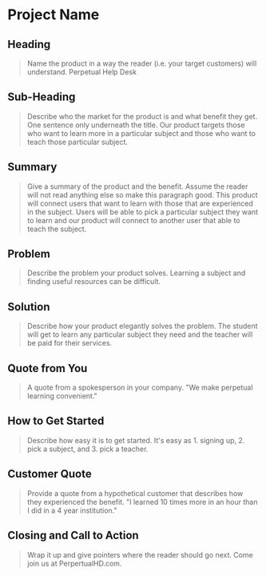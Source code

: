 # Project Name #

<!-- 
> This material was originally posted [here](http://www.quora.com/What-is-Amazons-approach-to-product-development-and-product-management). It is reproduced here for posterities sake.

There is an approach called "working backwards" that is widely used at Amazon. They work backwards from the customer, rather than starting with an idea for a product and trying to bolt customers onto it. While working backwards can be applied to any specific product decision, using this approach is especially important when developing new products or features.

For new initiatives a product manager typically starts by writing an internal press release announcing the finished product. The target audience for the press release is the new/updated product's customers, which can be retail customers or internal users of a tool or technology. Internal press releases are centered around the customer problem, how current solutions (internal or external) fail, and how the new product will blow away existing solutions.

If the benefits listed don't sound very interesting or exciting to customers, then perhaps they're not (and shouldn't be built). Instead, the product manager should keep iterating on the press release until they've come up with benefits that actually sound like benefits. Iterating on a press release is a lot less expensive than iterating on the product itself (and quicker!).

If the press release is more than a page and a half, it is probably too long. Keep it simple. 3-4 sentences for most paragraphs. Cut out the fat. Don't make it into a spec. You can accompany the press release with a FAQ that answers all of the other business or execution questions so the press release can stay focused on what the customer gets. My rule of thumb is that if the press release is hard to write, then the product is probably going to suck. Keep working at it until the outline for each paragraph flows. 

Oh, and I also like to write press-releases in what I call "Oprah-speak" for mainstream consumer products. Imagine you're sitting on Oprah's couch and have just explained the product to her, and then you listen as she explains it to her audience. That's "Oprah-speak", not "Geek-speak".

Once the project moves into development, the press release can be used as a touchstone; a guiding light. The product team can ask themselves, "Are we building what is in the press release?" If they find they're spending time building things that aren't in the press release (overbuilding), they need to ask themselves why. This keeps product development focused on achieving the customer benefits and not building extraneous stuff that takes longer to build, takes resources to maintain, and doesn't provide real customer benefit (at least not enough to warrant inclusion in the press release).
 -->
 
## Heading ##
  > Name the product in a way the reader (i.e. your target customers) will understand.
  Perpetual Help Desk

## Sub-Heading ##
  > Describe who the market for the product is and what benefit they get. One sentence only underneath the title.
  Our product targets those who want to learn more in a particular subject and those who want to teach those particular subject. 

## Summary ##
  > Give a summary of the product and the benefit. Assume the reader will not read anything else so make this paragraph good.
  This product will connect users that want to learn with those that are experienced in the subject. Users will be able to pick a particular subject they want to learn and our product will connect to another user that able to teach the subject. 

## Problem ##
  > Describe the problem your product solves.
  Learning a subject and finding useful resources can be difficult. 

## Solution ##
  > Describe how your product elegantly solves the problem.
  The student will get to learn any particular subject they need and the teacher will be paid for their services.

## Quote from You ##
  > A quote from a spokesperson in your company.
  "We make perpetual learning convenient."

## How to Get Started ##
  > Describe how easy it is to get started.
  It's easy as 1. signing up, 2. pick a subject, and 3. pick a teacher.

## Customer Quote ##
  > Provide a quote from a hypothetical customer that describes how they experienced the benefit.
  "I learned 10 times more in an hour than I did in a 4 year institution."

## Closing and Call to Action ##
  > Wrap it up and give pointers where the reader should go next.
  Come join us at PerpertualHD.com.